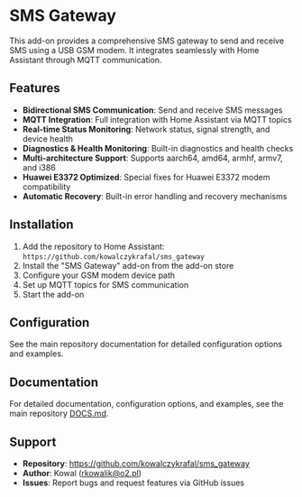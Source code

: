 # SMS Gateway

This add-on provides a comprehensive SMS gateway to send and receive SMS using a USB GSM modem. It integrates seamlessly with Home Assistant through MQTT communication.

## Features

- **Bidirectional SMS Communication**: Send and receive SMS messages
- **MQTT Integration**: Full integration with Home Assistant via MQTT topics
- **Real-time Status Monitoring**: Network status, signal strength, and device health
- **Diagnostics & Health Monitoring**: Built-in diagnostics and health checks
- **Multi-architecture Support**: Supports aarch64, amd64, armhf, armv7, and i386
- **Huawei E3372 Optimized**: Special fixes for Huawei E3372 modem compatibility
- **Automatic Recovery**: Built-in error handling and recovery mechanisms

## Installation

1. Add the repository to Home Assistant: `https://github.com/kowalczykrafal/sms_gateway`
2. Install the "SMS Gateway" add-on from the add-on store
3. Configure your GSM modem device path
4. Set up MQTT topics for SMS communication
5. Start the add-on

## Configuration

See the main repository documentation for detailed configuration options and examples.

## Documentation

For detailed documentation, configuration options, and examples, see the main repository [DOCS.md](../DOCS.md).

## Support

- **Repository**: https://github.com/kowalczykrafal/sms_gateway
- **Author**: Kowal (rkowalik@o2.pl)
- **Issues**: Report bugs and request features via GitHub issues
